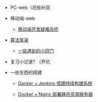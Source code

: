 -   PC-web（迟些补回

-   移动端-web

    -   [移动端开发疑难杂症](mobile.md)

-   [算法笔录](algorithm.md)

    -   [一些遇到的小窍门](algo-tips.md)

-   复习小记录? （开坑

-   一些东西的搭建

    -   [Docker + Jenkins 搭建持续构建系统](docker-jenkins-cicd.md)

    -   [Docker + Nginx 部署静态资源服务器](docker-nginx-static-server.md)
